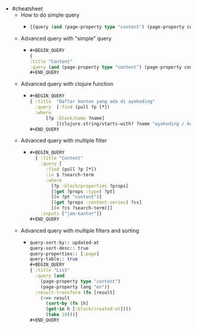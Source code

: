 - #cheatsheet
  - How to do simple query
    - ```clojure
      {{query (and (page-property type "content") (page-property content-series "Cerita Programmer"))}}
      ```
  - Advanced query with "simple" query
    - ```clojure
      #+BEGIN_QUERY
      {
      :title "Content"
      :query (and (page-property type "content") (page-property content-series "Jam Kantor"))}
      #+END_QUERY
      ```
  - Advanced query with clojure function
    - ```clojure
      #+BEGIN_QUERY
      { :title 	"Daftar konten yang ada di ayokoding"
      	:query 	[:find (pull ?p [*])
      	:where
            [?p :block/name ?name]
      			[(clojure.string/starts-with? ?name "ayokoding / konten /")]]}
      #+END_QUERY
      ```
  - Advanced query with multiple filter
    - ```clojure
      #+BEGIN_QUERY
        { :title "Content"
          :query [
            :find (pull ?p [*])
            :in $ ?search-term
            :where
              [?p :block/properties ?props]
              [(get ?props :type) ?pt]
              [(= ?pt "content")]
              [(get ?props :content-series) ?cs]
              [(= ?cs ?search-term)]]
          :inputs ["jam-kantor"]}
      #+END_QUERY
      ```
  - Advanced query with multiple filters and sorting
    - ```clojure
      query-sort-by:: updated-at
      query-sort-desc:: true
      query-properties:: [:page]
      query-table:: true
      #+BEGIN_QUERY
      { :title "List"
        :query (and
          (page-property type "content")
          (page-property lang "en"))
        :result-transform (fn [result]
          (->> result
            (sort-by (fn [h]
            (get-in h [:block/created-at])))
            (take 10)))}
      #+END_QUERY
      ```

